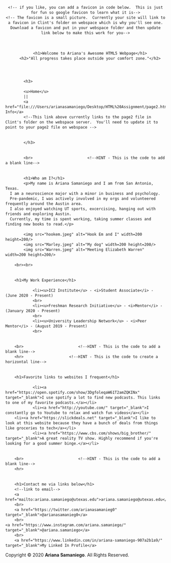 
<script>
  (function(i,s,o,g,r,a,m){i['GoogleAnalyticsObject']=r;i[r]=i[r]||function(){
  (i[r].q=i[r].q||[]).push(arguments)},i[r].l=1*new Date();a=s.createElement(o),
  m=s.getElementsByTagName(o)[0];a.async=1;a.src=g;m.parentNode.insertBefore(a,m)
  })(window,document,'script','//www.google-analytics.com/analytics.js','ga');

  ga('create', 'UA-56234333-1', 'auto');
  ga('send', 'pageview');

</script>


<!--**COMMENT** Here is where you can change window title and page title.  -->
<head>
	<title>The Personal Website of Ariana Samaniego</title>
	

<script>
  (function(i,s,o,g,r,a,m){i['GoogleAnalyticsObject']=r;i[r]=i[r]||function(){
  (i[r].q=i[r].q||[]).push(arguments)},i[r].l=1*new Date();a=s.createElement(o),
  m=s.getElementsByTagName(o)[0];a.async=1;a.src=g;m.parentNode.insertBefore(a,m)
  })(window,document,'script','//www.google-analytics.com/analytics.js','ga');

  ga('create', 'UA-56234333-1', 'auto');
  ga('send', 'pageview');

</script>

</head>



<header>

	<!-- if you like, you can add a favicon in code below.  This is just for fun so google favicon to learn what it is-->
	<!-- The favicon is a small picture.  Currently your site will link to a favicon in Clint's folder on webspace which is why you'll see one.  Download a favicon and put in your webspace folder and then update link below to make this work for you-->
	


		<h1>Welcome to Ariana's Awesome HTML5 Webpage</h1>
		<h2>"All progress takes place outside your comfort zone."</h2>

</header>

<body>



			<h3>

			<u>Home</u>
			||
			<a href="file:///Users/arianasamaniego/Desktop/HTML%20Assignment/page2.html">More Info</a>
			<!--This link above currently links to the page2 file in Clint's folder on the webspace server.  You'll need to update it to point to your page2 file on webspace -->


			</h3>


			<br>						<!--HINT - This is the code to add a blank line-->


			<h1>Who am I?</h1>
			<p>My name is Ariana Samaniego and I am from San Antonio, Texas.
      I am a neuroscience major with a minor in business and psychology.
      Pre-pandemic, I was actively involved in my orgs and volunteered frequently around the Austin area.
      I also enjoyed watching UT sports, excercising, hanging out with friends and exploring Austin.
      Currently, my time is spent working, taking summer classes and finding new books to read.</p>

			<img src="hookem.jpeg" alt="Hook Em and I" width=200 height=200/>
			<img src="Marley.jpeg" alt="My dog" width=200 height=200/>
			<img src="Warren.jpeg" alt="Meeting Elizabeth Warren" width=200 height=200/>

		<br><br>


		<h1>My Work Experience</h1>

				<li><u>IC2 Institute</u> - <i>Student Associate</i> - (June 2020 - Present)
				<br>
				<li><u>Freshman Research Initiative</u> - <i>Mentor</i> - (January 2020 - Present)
				<br>
				<li><u>University Leadership Network</u> - <i>Peer Mentor</i> - (August 2019 - Present)
				<br>


		<br>						<!--HINT - This is the code to add a blank line-->
		<hr>					<!--HINT - This is the code to create a horizontal line-->


		<h1>Favorite links to websites I frequent</h1>
			
				<li><a href="https://open.spotify.com/show/3DgfoleqaW61T2amZQKINx" target="_blank">I use spotify a lot to find new podcasts. This links to one of my favorite podcasts.</a></li>
				<li><a href="http://youtube.com/" target="_blank">I constantly go to Youtube to relax and watch fun videos</a></li>
        <li><a href="https://slickdeals.net" target="_blank">I like to look at this website because they have a bunch of deals from things like groceries to tech</a></li>
				<li><a href="https://www.cbs.com/shows/big_brother/" target="_blank">A great reality TV show. Highly recommend if you're looking for a good summer binge.</a></li>
			

		<br>						<!--HINT - This is the code to add a blank line-->
		<hr>


		<h1>Contact me via links below</h1>
		<!--link to email-->
		<a href="mailto:ariana.samaniego@utexas.edu">ariana.samaniego@utexas.edu</a>
		<br>
		<a href="https://twitter.com/arianasamanieg0" target="_blank">@arianasamanieg0</a>
		<br>
    <a href="https://www.instagram.com/ariana.samaniego/" target="_blank">@ariana.samaniego</a>
		<br>
		<a href="https://www.linkedin.com/in/ariana-samaniego-907a2b1a9/" target="_blank">My Linked In Profile</a>





<footer class=clearfix>
		
Copyright &copy; 2020 <strong>Ariana Samaniego</strong>. All Rights Reserved.
